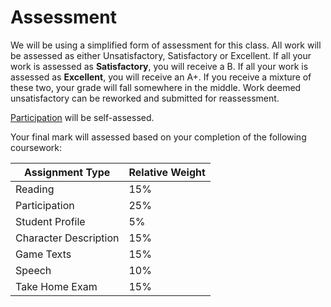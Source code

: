# Assessment

We will be using a simplified form of assessment for this class. All work will be assessed as either Unsatisfactory, Satisfactory or Excellent. If all your work is assessed as **Satisfactory**, you will receive a B. If all your work is assessed as **Excellent**, you will receive an A+. If you receive a mixture of these two, your grade will fall somewhere in the middle. Work deemed unsatisfactory can be reworked and submitted for reassessment.

[Participation](classwork/participation.md) will be self-assessed.&#x20;

Your final mark will assessed based on your completion of the following coursework:&#x20;

| Assignment Type       | Relative Weight |
| --------------------- | --------------- |
| Reading               | 15%             |
| Participation         | 25%             |
| Student Profile       | 5%              |
| Character Description | 15%             |
| Game Texts            | 15%             |
| Speech                | 10%             |
| Take Home Exam        | 15%             |
